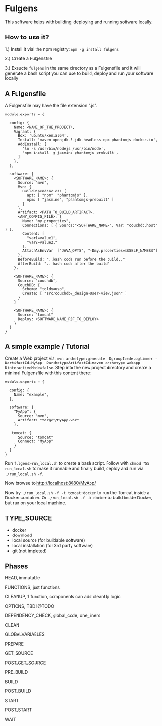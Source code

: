 Fulgens
=======

This software helps with building, deploying and running software locally.

How to use it?
--------------

1.) Install it vial the npm registry: `npm -g install fulgens`

2.) Create a Fulgensfile

3.) Exeucte `fulgens` in the same directory as a Fulgensfile and it will generate a bash script you can use to build, deploy and run your software locally


A Fulgensfile
-------------

A Fulgensfile may have the file extension ".js".

```
module.exports = {

  config: {
    Name: <NAME_OF_THE_PROJECT>,
    Vagrant: {
      Box: 'ubuntu/xenial64',
      Install: 'maven openjdk-8-jdk-headless npm phantomjs docker.io',
      AddInstall: [
        'ln -s /usr/bin/nodejs /usr/bin/node',
        'npm install -g jasmine phantomjs-prebuilt',
      ]
    },
  },

  software: {
    <SOFTWARE_NAME>: {
      Source: "mvn",
      Mvn: {
        BuildDependencies: {
          apt: [ "npm", "phantomjs" ],
          npm: [ "jasmine", "phantomjs-prebuilt" ]
        }
      },
      Artifact: <PATH_TO_BUILD_ARTIFACT>,
      <ANY_CONFIG_FILE>: {
        Name: "my.properties",
        Connections: [ { Source:"<SOFTWARE_NAME>", Var: "couchdb.host" } ],
        Content: [
          "var1=value1",
          "var2=value21"
        ],
        AttachAsEnvVar: ["JAVA_OPTS", "-Dmy.properties=$$SELF_NAME$$"]
      },
      BeforeBuild: "..bash code run before the build..",
      AfterBuild: ".. bash code after the build"
    },

    <SOFTWARE_NAME>: {
      Source: "couchdb",
      CouchDB: {
        Schema: "toldyouso",
        Create: [ "src/couchdb/_design-User-view.json" ]
      }
    }

    <SOFTWARE_NAME>: {
      Source: "tomcat",
      Deploy: <SOFTWARE_NAME_REF_TO_DEPLOY>
    }
  }
}
```

A simple example / Tutorial
---------------------------

Create a Web project via: `mvn archetype:generate -DgroupId=de.oglimmer -DartifactId=MyApp -DarchetypeArtifactId=maven-archetype-webapp -DinteractiveMode=false`. Step into the new project directory and create a minimal Fulgensfile with this content there:

```
module.exports = {

  config: {
    Name: "example",
  },

  software: {
    "MyApp": {
      Source: "mvn",
      Artifact: "target/MyApp.war"
    },

   tomcat: {
      Source: "tomcat",
      Connect: "MyApp"
    }
  }
}
```
Run `fulgens>run_local.sh` to create a bash script. Follow with `chmod 755 run_local.sh` to make it runnable and finally build, deploy and run via `./run_local.sh -f`.

Now browse to [http://localhost:8080/MyApp/]()

Now try `./run_local.sh -f -t tomcat:docker` to run the Tomcat inside a Docker container. Or `./run_local.sh -f -b docker` to build inside Docker, but run on your local machine.

TYPE_SOURCE
-----------

  - docker
  - download
  - local source (for buildable software)
  - local installation (for 3rd party software)
  - git (not impleted)

Phases
------

HEAD, immutable

FUNCTIONS, just functions

CLEANUP, 1 function, components can add cleanUp logic

OPTIONS, TBD!!@TODO

DEPENDENCY_CHECK, global_code, one_liners

CLEAN

GLOBALVARIABLES

PREPARE

GET_SOURCE

<del>POST_GET_SOURCE</del>

PRE_BUILD

BUILD

POST_BUILD

START

POST_START

WAIT

